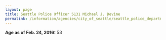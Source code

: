 ```yaml
---
layout: page
title: Seattle Police Officer 5131 Michael J. Devine
permalink: /information/agencies/city_of_seattle/seattle_police_department/copbook/5131/
---
```


**Age as of Feb. 24, 2016:** 53
